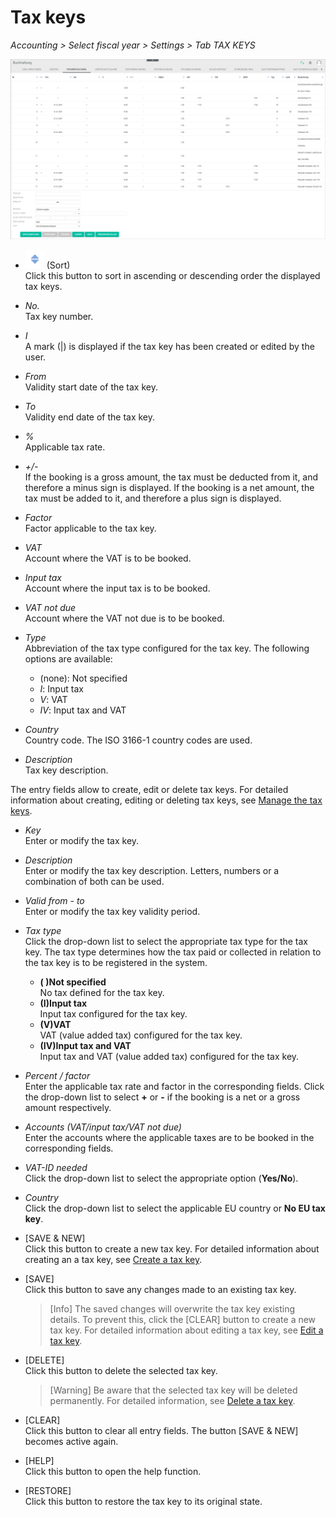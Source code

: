 # Tax keys

*Accounting > Select fiscal year > Settings > Tab TAX KEYS*

![Tax keys](../../Assets/Screenshots/RetailSuiteAccounting/Settings/TaxKeys/CreateTaxKey.png "[Tax keys]")

- ![Sort](../../Assets/Icons/Sort03.png "[Sort]") (Sort)  
Click this button to sort in ascending or descending order the displayed tax keys.

- *No.*  
Tax key number.

- *I*  
A mark (|) is displayed if the tax key has been created or edited by the user.

- *From*  
Validity start date of the tax key.

- *To*  
Validity end date of the tax key.  

- *%*  
Applicable tax rate.

- *+/-*  
If the booking is a gross amount, the tax must be deducted from it, and therefore a minus sign is displayed. If the booking is a net amount, the tax must be added to it, and therefore a plus sign is displayed.

- *Factor*  
Factor applicable to the tax key.

[comment]: <> (Oder Faktor bezieht sich auf Steuersatz?)

- *VAT*  
Account where the VAT is to be booked.

- *Input tax*  
Account where the input tax is to be booked.

- *VAT not due*  
Account where the VAT not due is to be booked.

- *Type*  
Abbreviation of the tax type configured for the tax key. The following options are available:  

  - (none): Not specified
  - *I*: Input tax
  - *V*: VAT
  - *IV*: Input tax and VAT

[comment]: <> (Abkürzungen im System nicht übersetzt. Auf DE lassen? Wenn ja, durchgängig, also, auch in Integration und Operation)

- *Country*  
Country code. The ISO 3166-1 country codes are used.

- *Description*  
Tax key description.



The entry fields allow to create, edit or delete tax keys. For detailed information about creating, editing or deleting tax keys, see [Manage the tax keys](../Integration/02_ManageTaxKeys.md).


- *Key*  
Enter or modify the tax key.

- *Description*  
Enter or modify the tax key description. Letters, numbers or a combination of both can be used.

- *Valid from - to*  
Enter or modify the tax key validity period.

- *Tax type*  
Click the drop-down list to select the appropriate tax type for the tax key. The tax type determines how the tax paid or collected in relation to the tax key is to be registered in the system.

  - **( )Not specified**  
No tax defined for the tax key.  
  - **(I)Input tax**  
Input tax configured for the tax key.
  - **(V)VAT**  
VAT (value added tax) configured for the tax key.
  - **(IV)Input tax and VAT**  
Input tax and VAT (value added tax) configured for the tax key.


- *Percent / factor*  
Enter the applicable tax rate and factor in the corresponding fields. Click the drop-down list to select **+** or **-** if the booking is a net or a gross amount respectively.  

- *Accounts (VAT/input tax/VAT not due)*  
Enter the accounts where the applicable taxes are to be booked in the corresponding fields.

- *VAT-ID needed*  
Click the drop-down list to select the appropriate option (**Yes/No**).

- *Country*  
Click the drop-down list to select the applicable EU country or **No EU tax key**.


- [SAVE & NEW]  
Click this button to create a new tax key. For detailed information about creating an a tax key, see [Create a tax key](../Integration/02_ManageTaxKeys.md#create-a-tax-key).

- [SAVE]  
Click this button to save any changes made to an existing tax key.

  > [Info] The saved changes will overwrite the tax key existing details. To prevent this, click the [CLEAR] button to create a new tax key. For detailed information about editing a tax key, see [Edit a tax key](../Integration/02_ManageTaxKeys.md#edit-a-tax-key).

- [DELETE]  
Click this button to delete the selected tax key.

  > [Warning] Be aware that the selected tax key will be deleted permanently. For detailed information, see [Delete a tax key](../Integration/02_ManageTaxKeys.md#delete-a-tax-key).

- [CLEAR]  
Click this button to clear all entry fields. The button [SAVE & NEW] becomes active again.

- [HELP]  
Click this button to open the help function.

- [RESTORE]  
Click this button to restore the tax key to its original state.

[comment]: <> (Was macht der WIEDERHERSTELLEN/RESTORE Button? Beim Klicken, Fenster mit Warnung "Möchten Sie die Steuerschlüssel in deren Ursprungs-Zustand zurückversetzen? Alle von Ihnen gemachten Änderungen werden dadurch gelöscht." Bei OK scheint es aber nichts zu passieren... Das System leert die Eingabemaske, aber nach Speichern kann man nicht wiederherstellen.)

